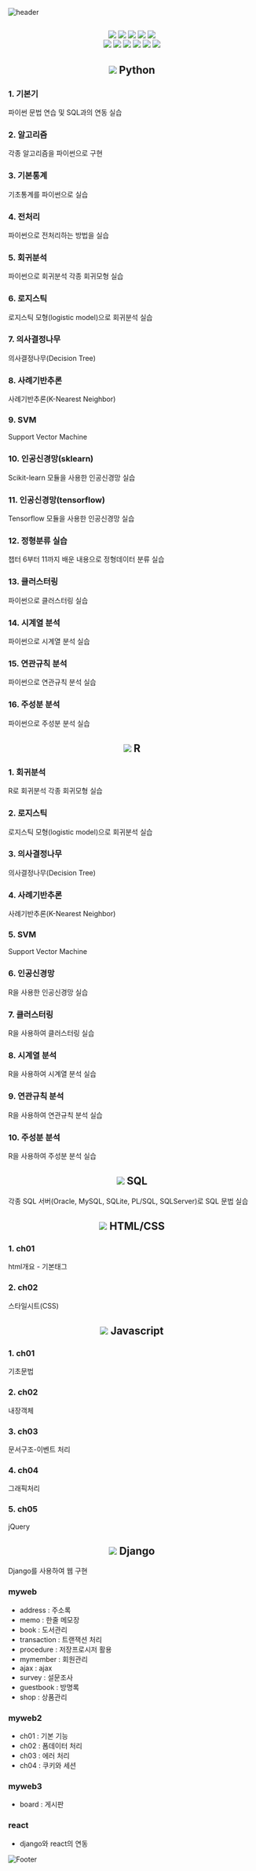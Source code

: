 ![header](https://capsule-render.vercel.app/api?type=waving&customColorList=0&height=200&section=header&text=machine_learning&fontSize=50)

##

<div align="center">
  <img src="https://img.shields.io/badge/Python-3776AB?&logo=python&logoColor=white"/>
  <img src="https://img.shields.io/badge/R-276DC3?&logo=r&logoColor=white"/>
  <img src="https://img.shields.io/badge/SQLite-07405E?&logo=sqlite&logoColor=white"/>
  <img src="https://img.shields.io/badge/MySQL-005C84?&logo=mysql&logoColor=white"/>
  <img src="https://img.shields.io/badge/Microsoft%20SQL%20Server-CC2927?&logo=microsoft%20sql%20server&logoColor=white"/>
</div>
<div align="center">
  <img src="https://img.shields.io/badge/MongoDB-4EA94B?&logo=mongodb&logoColor=white"/>
  <img src="https://img.shields.io/badge/Oracle-F80000?&logo=oracle&logoColor=white"/>
  <img src="https://img.shields.io/badge/HTML-239120?&logo=html5&logoColor=white"/>
  <img src="https://img.shields.io/badge/CSS-239120?&logo=css3&logoColor=white"/>
  <img src="https://img.shields.io/badge/Javascript-F7DF1E?&logo=javascript&logoColor=black"/>
  <img src="https://img.shields.io/badge/Django-092E20?&logo=django&logoColor=white"/>
</div>

## 

<h2 align="center"><img src="https://img.shields.io/badge/-3776AB?logo=python&logoColor=white"/> Python</h2>

### 1. 기본기
파이썬 문법 연습 및 SQL과의 연동 실습
### 2. 알고리즘
각종 알고리즘을 파이썬으로 구현
### 3. 기본통계
기초통계를 파이썬으로 실습
### 4. 전처리
파이썬으로 전처리하는 방법을 실습
### 5. 회귀분석
파이썬으로 회귀분석 각종 회귀모형 실습
### 6. 로지스틱
로지스틱 모형(logistic model)으로 회귀분석 실습
### 7. 의사결정나무
의사결정나무(Decision Tree) 
### 8. 사례기반추론
사례기반추론(K-Nearest Neighbor)
### 9. SVM
Support Vector Machine
### 10. 인공신경망(sklearn)
Scikit-learn 모듈을 사용한 인공신경망 실습
### 11. 인공신경망(tensorflow)
Tensorflow 모듈을 사용한 인공신경망 실습
### 12. 정형분류 실습
챕터 6부터 11까지 배운 내용으로 정형데이터 분류 실습
### 13. 클러스터링
파이썬으로 클러스터링 실습
### 14. 시계열 분석
파이썬으로 시계열 분석 실습
### 15. 연관규칙 분석
파이썬으로 연관규칙 분석 실습
### 16. 주성분 분석
파이썬으로 주성분 분석 실습

<h2 align="center"><img src="https://img.shields.io/badge/-276DC3?&logo=r&logoColor=white"/> R</h2>

### 1. 회귀분석
R로 회귀분석 각종 회귀모형 실습
### 2. 로지스틱
로지스틱 모형(logistic model)으로 회귀분석 실습
### 3. 의사결정나무
의사결정나무(Decision Tree) 
### 4. 사례기반추론
사례기반추론(K-Nearest Neighbor)
### 5. SVM
Support Vector Machine
### 6. 인공신경망
R을 사용한 인공신경망 실습
### 7. 클러스터링
R을 사용하여 클러스터링 실습
### 8. 시계열 분석
R을 사용하여 시계열 분석 실습
### 9. 연관규칙 분석
R을 사용하여 연관규칙 분석 실습
### 10. 주성분 분석
R을 사용하여 주성분 분석 실습

<h2 align="center"><img src="https://img.shields.io/badge/-07405E?&logo=sqlite&logoColor=white"/> SQL</h2>

각종 SQL 서버(Oracle, MySQL, SQLite, PL/SQL, SQLServer)로 SQL 문법 실습

<h2 align="center"><img src="https://img.shields.io/badge/-239120?&logo=html5&logoColor=white"/> HTML/CSS</h2>

### 1. ch01
html개요 - 기본태그
### 2. ch02
스타일시트(CSS)

<h2 align="center"><img src="https://img.shields.io/badge/-F7DF1E?&logo=javascript&logoColor=black"/> Javascript</h2>

### 1. ch01
기초문법
### 2. ch02
내장객체
### 3. ch03
문서구조-이벤트 처리
### 4. ch04
그래픽처리
### 5. ch05
jQuery

<h2 align="center"><img src="https://img.shields.io/badge/-092E20?style=&logo=django&logoColor=white"/> Django</h2>

Django를 사용하여 웹 구현
### myweb
* address : 주소록
* memo : 한줄 메모장
* book : 도서관리
* transaction : 트랜잭션 처리
* procedure : 저장프로시저 활용
* mymember : 회원관리
* ajax : ajax
* survey : 설문조사
* guestbook : 방명록
* shop : 상품관리
### myweb2
* ch01 : 기본 기능
* ch02 : 폼데이터 처리
* ch03 : 에러 처리
* ch04 : 쿠키와 세션
### myweb3
* board : 게시판
### react
* django와 react의 연동

![Footer](https://capsule-render.vercel.app/api?type=waving&customColorList=0&height=150&section=footer)
